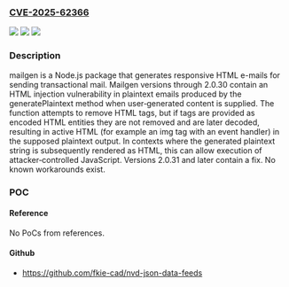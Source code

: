 ### [CVE-2025-62366](https://cve.mitre.org/cgi-bin/cvename.cgi?name=CVE-2025-62366)
![](https://img.shields.io/static/v1?label=Product&message=mailgen&color=blue)
![](https://img.shields.io/static/v1?label=Version&message=%3C%202.0.31%20&color=brightgreen)
![](https://img.shields.io/static/v1?label=Vulnerability&message=CWE-79%3A%20Improper%20Neutralization%20of%20Input%20During%20Web%20Page%20Generation%20('Cross-site%20Scripting')&color=brightgreen)

### Description

mailgen is a Node.js package that generates responsive HTML e-mails for sending transactional mail. Mailgen versions through 2.0.30 contain an HTML injection vulnerability in plaintext emails produced by the generatePlaintext method when user‑generated content is supplied. The function attempts to remove HTML tags, but if tags are provided as encoded HTML entities they are not removed and are later decoded, resulting in active HTML (for example an img tag with an event handler) in the supposed plaintext output. In contexts where the generated plaintext string is subsequently rendered as HTML, this can allow execution of attacker‑controlled JavaScript. Versions 2.0.31 and later contain a fix. No known workarounds exist.

### POC

#### Reference
No PoCs from references.

#### Github
- https://github.com/fkie-cad/nvd-json-data-feeds

